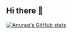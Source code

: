 ## Hi there 👋

[![Anurag's GitHub stats](https://github-readme-stats.vercel.app/api?username=VictorJobali)](https://github.com/anuraghazra/github-readme-stats)
